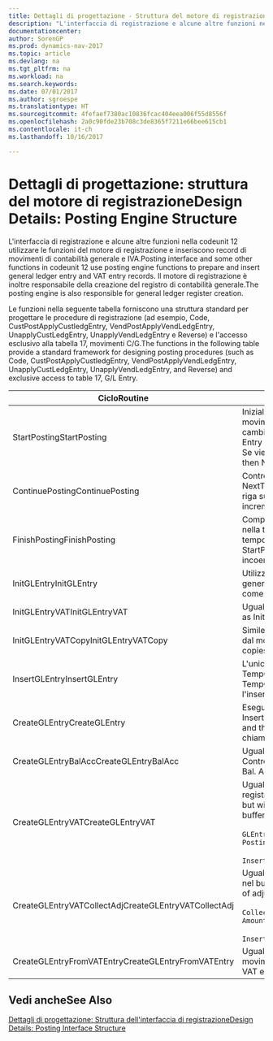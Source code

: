 ```yaml
---
title: Dettagli di progettazione - Struttura del motore di registrazione
description: "L'interfaccia di registrazione e alcune altre funzioni nella codeunit 12 utilizzare le funzioni del motore di registrazione e inseriscono record di movimenti di contabilità generale e IVA. Il motore di registrazione è inoltre responsabile della creazione del registro di contabilità generale."
documentationcenter: 
author: SorenGP
ms.prod: dynamics-nav-2017
ms.topic: article
ms.devlang: na
ms.tgt_pltfrm: na
ms.workload: na
ms.search.keywords: 
ms.date: 07/01/2017
ms.author: sgroespe
ms.translationtype: HT
ms.sourcegitcommit: 4fefaef7380ac10836fcac404eea006f55d8556f
ms.openlocfilehash: 2a0c90fde23b708c3de8365f7211e66bee615cb1
ms.contentlocale: it-ch
ms.lasthandoff: 10/16/2017

---
```

# <a name="design-details-posting-engine-structure"></a><span data-ttu-id="a92f5-104">Dettagli di progettazione: struttura del motore di registrazione</span><span class="sxs-lookup"><span data-stu-id="a92f5-104">Design Details: Posting Engine Structure</span></span>
<span data-ttu-id="a92f5-105">L'interfaccia di registrazione e alcune altre funzioni nella codeunit 12 utilizzare le funzioni del motore di registrazione e inseriscono record di movimenti di contabilità generale e IVA.</span><span class="sxs-lookup"><span data-stu-id="a92f5-105">Posting interface and some other functions in codeunit 12 use posting engine functions to prepare and insert general ledger entry and VAT entry records.</span></span> <span data-ttu-id="a92f5-106">Il motore di registrazione è inoltre responsabile della creazione del registro di contabilità generale.</span><span class="sxs-lookup"><span data-stu-id="a92f5-106">The posting engine is also responsible for general ledger register creation.</span></span>  
  
 <span data-ttu-id="a92f5-107">Le funzioni nella seguente tabella forniscono una struttura standard per progettare le procedure di registrazione (ad esempio, Code, CustPostApplyCustledgEntry, VendPostApplyVendLedgEntry, UnapplyCustLedgEntry, UnapplyVendLedgEntry e Reverse) e l'accesso esclusivo alla tabella 17, movimenti C/G.</span><span class="sxs-lookup"><span data-stu-id="a92f5-107">The functions in the following table provide a standard framework for designing posting procedures (such as Code, CustPostApplyCustledgEntry, VendPostApplyVendLedgEntry, UnapplyCustLedgEntry, UnapplyVendLedgEntry, and Reverse) and exclusive access to table 17, G/L Entry.</span></span>  
  
|<span data-ttu-id="a92f5-108">Ciclo</span><span class="sxs-lookup"><span data-stu-id="a92f5-108">Routine</span></span>|<span data-ttu-id="a92f5-109">Description</span><span class="sxs-lookup"><span data-stu-id="a92f5-109">Description</span></span>|  
|-------------|---------------------------------------|  
|<span data-ttu-id="a92f5-110">StartPosting</span><span class="sxs-lookup"><span data-stu-id="a92f5-110">StartPosting</span></span>|<span data-ttu-id="a92f5-111">Inizializza il buffer di registrazione TempGLEntryBuf, blocca le tabelle dei movimenti IVA e C/G e inizializza il periodo contabile, il registro C/G e il tasso di cambio.</span><span class="sxs-lookup"><span data-stu-id="a92f5-111">Initializes posting buffer TempGLEntryBuf, locks G/L Entry and VAT Entry tables, and initializes Accounting Period, G/L Register, and Exchange Rate.</span></span> <span data-ttu-id="a92f5-112">Se viene chiamato una sola volta, NextEntryNo è 0.</span><span class="sxs-lookup"><span data-stu-id="a92f5-112">Should be called only once, then NextEntryNo is 0.</span></span>|  
|<span data-ttu-id="a92f5-113">ContinuePosting</span><span class="sxs-lookup"><span data-stu-id="a92f5-113">ContinuePosting</span></span>|<span data-ttu-id="a92f5-114">Controlla e registra l''IVA ad esigibilità differita dell'incremento NextTransactionNo della transazione precedente e prepara la registrazione della riga successiva.</span><span class="sxs-lookup"><span data-stu-id="a92f5-114">Checks and posts unrealized VAT for previous transaction increment NextTransactionNo and prepares post of next line.</span></span>|  
|<span data-ttu-id="a92f5-115">FinishPosting</span><span class="sxs-lookup"><span data-stu-id="a92f5-115">FinishPosting</span></span>|<span data-ttu-id="a92f5-116">Completa la registrazione inserendo i movimenti di C/G dal buffer temporaneo nella tabella di database.</span><span class="sxs-lookup"><span data-stu-id="a92f5-116">Completes posting by inserting G/L entries from temporary buffer into database table.</span></span> <span data-ttu-id="a92f5-117">Utilizzato sempre insieme a StartPosting.</span><span class="sxs-lookup"><span data-stu-id="a92f5-117">Always used together with StartPosting.</span></span> <span data-ttu-id="a92f5-118">Verifica la presenza di incoerenze.</span><span class="sxs-lookup"><span data-stu-id="a92f5-118">Checks for inconsistencies.</span></span>|  
|<span data-ttu-id="a92f5-119">InitGLEntry</span><span class="sxs-lookup"><span data-stu-id="a92f5-119">InitGLEntry</span></span>|<span data-ttu-id="a92f5-120">Utilizzato per inizializzare nuovo movimento C/G per riga di registrazioni generali.</span><span class="sxs-lookup"><span data-stu-id="a92f5-120">Used to initialize new G/L entry for Gen. Jnl Line.</span></span> <span data-ttu-id="a92f5-121">Restituisce GLEntry come parametro.</span><span class="sxs-lookup"><span data-stu-id="a92f5-121">Returns GLEntry as parameter.</span></span>|  
|<span data-ttu-id="a92f5-122">InitGLEntryVAT</span><span class="sxs-lookup"><span data-stu-id="a92f5-122">InitGLEntryVAT</span></span>|<span data-ttu-id="a92f5-123">Uguale a InitGLEntry, ma assegna anche contropartita e SummarizeVAT.</span><span class="sxs-lookup"><span data-stu-id="a92f5-123">Same as InitGLEntry, but also assigns Bal. Account No. and SummarizeVAT.</span></span>|  
|<span data-ttu-id="a92f5-124">InitGLEntryVATCopy</span><span class="sxs-lookup"><span data-stu-id="a92f5-124">InitGLEntryVATCopy</span></span>|<span data-ttu-id="a92f5-125">Simile a InitGLEntryVAT, ma copia anche i dati delle categorie di registrazione dal movimento IVA prima di SummarizeVAT.</span><span class="sxs-lookup"><span data-stu-id="a92f5-125">Similar to InitGLEntryVAT, but also copies posting groups data from VAT Entry before SummarizeVAT.</span></span>|  
|<span data-ttu-id="a92f5-126">InsertGLEntry</span><span class="sxs-lookup"><span data-stu-id="a92f5-126">InsertGLEntry</span></span>|<span data-ttu-id="a92f5-127">L'unica funzione che inserisce movimenti C/G nella tabella globale di TempGLEntryBuf.</span><span class="sxs-lookup"><span data-stu-id="a92f5-127">The only function that inserts G/L entry into global TempGLEntryBuf table.</span></span> <span data-ttu-id="a92f5-128">Utilizzare sempre questa funzione per l'inserimento.</span><span class="sxs-lookup"><span data-stu-id="a92f5-128">Always use this function for insert.</span></span>|  
|<span data-ttu-id="a92f5-129">CreateGLEntry</span><span class="sxs-lookup"><span data-stu-id="a92f5-129">CreateGLEntry</span></span>|<span data-ttu-id="a92f5-130">Esegue un InitGLEntry, assegna Importo in valuta addiz. ed esegue InsertGLEntry.</span><span class="sxs-lookup"><span data-stu-id="a92f5-130">Performs an InitGLEntry, assigns Additional Currency Amount, and then performs InsertGLEntry.</span></span> <span data-ttu-id="a92f5-131">Sostituisce molte righe di codice a una singola chiamata di funzione.</span><span class="sxs-lookup"><span data-stu-id="a92f5-131">Replaces several lines of code with a single function call.</span></span>|  
|<span data-ttu-id="a92f5-132">CreateGLEntryBalAcc</span><span class="sxs-lookup"><span data-stu-id="a92f5-132">CreateGLEntryBalAcc</span></span>|<span data-ttu-id="a92f5-133">Uguale a CreateGLEntry, ma assegna anche Tipo contropartita e Contropartita.</span><span class="sxs-lookup"><span data-stu-id="a92f5-133">Same as CreateGLEntry, but also assigns Bal. Account Type and Bal. Account No.</span></span>|  
|<span data-ttu-id="a92f5-134">CreateGLEntryVAT</span><span class="sxs-lookup"><span data-stu-id="a92f5-134">CreateGLEntryVAT</span></span>|<span data-ttu-id="a92f5-135">Uguale a CreateGLEntry, ma con elaborazione addizionale delle categorie di registrazione e salvataggio nel buffer temporaneo IVA:</span><span class="sxs-lookup"><span data-stu-id="a92f5-135">Same as CreateGLEntry, but with additional processing for posting groups and saving to temporary VAT buffer:</span></span><br /><br /> `GLEntry.CopyPostingGroupsFromDtldCVBuf(DtldCVLedgEntryBuf,GenJnlLine."Gen. Posting Type");`<br /><br /> `InsertVATEntriesFromTemp(DtldCVLedgEntryBuf,GLEntry);`|  
|<span data-ttu-id="a92f5-136">CreateGLEntryVATCollectAdj</span><span class="sxs-lookup"><span data-stu-id="a92f5-136">CreateGLEntryVATCollectAdj</span></span>|<span data-ttu-id="a92f5-137">Uguale a CreateGLEntry, ma con raccolta addizionale di rettifiche e salvataggio nel buffer temporaneo IVA:</span><span class="sxs-lookup"><span data-stu-id="a92f5-137">Same as CreateGLEntry, but with additional collection of adjustments and saving to temporary VAT buffer:</span></span><br /><br /> `CollectAdjustment(AdjAmount,GLEntry.Amount,GLEntry."Additional-Currency Amount",OriginalDateSet);`<br /><br /> `InsertVATEntriesFromTemp(DtldCVLedgEntryBuf,GLEntry);`|  
|<span data-ttu-id="a92f5-138">CreateGLEntryFromVATEntry</span><span class="sxs-lookup"><span data-stu-id="a92f5-138">CreateGLEntryFromVATEntry</span></span>|<span data-ttu-id="a92f5-139">Uguale a CreateGLEntry, ma copia anche le categorie di registrazione dal movimento IVA.</span><span class="sxs-lookup"><span data-stu-id="a92f5-139">Same as CreateGLEntry, but also copies posting groups from VAT entry.</span></span>|  
  
## <a name="see-also"></a><span data-ttu-id="a92f5-140">Vedi anche</span><span class="sxs-lookup"><span data-stu-id="a92f5-140">See Also</span></span>  
 [<span data-ttu-id="a92f5-141">Dettagli di progettazione: Struttura dell'interfaccia di registrazione</span><span class="sxs-lookup"><span data-stu-id="a92f5-141">Design Details: Posting Interface Structure</span></span>](design-details-posting-interface-structure.md)
